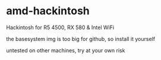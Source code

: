 # amd-hackintosh
Hackintosh for R5 4500, RX 580 &amp; Intel WiFi

the basesystem img is too big for github, so install it yourself

untested on other machines, try at your own risk
